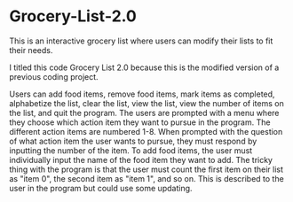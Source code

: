 # Grocery-List-2.0
This is an interactive grocery list where users can modify their lists to fit their needs.

I titled this code Grocery List 2.0 because this is the modified version of a previous coding project. 

Users can add food items, remove food items, mark items as completed, alphabetize the list, clear the list, view the list, view the number of items on the list, and quit the program. The users are prompted with a menu where they choose which action item they want to pursue in the program. The different action items are numbered 1-8. When prompted with the question of what action item the user wants to pursue, they must respond by inputting the number of the item. To add food items, the user must individually input the name of the food item they want to add. The tricky thing with the program is that the user must count the first item on their list as "item 0", the second item as "item 1", and so on. This is described to the user in the program but could use some updating.
